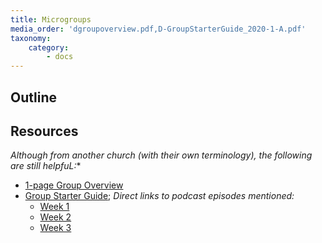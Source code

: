 ```yaml
---
title: Microgroups
media_order: 'dgroupoverview.pdf,D-GroupStarterGuide_2020-1-A.pdf'
taxonomy:
    category:
        - docs
---
```


## Outline

## Resources
*Although from another church (with their own terminology), the following are still helpfuL:**
- [1-page Group Overview](dgroupoverview.pdf)
- [Group Starter Guide](D-GroupStarterGuide_2020-1-A.pdf); *Direct links to podcast episodes mentioned:*
	- [Week 1](https://replicate.org/d-group-starter-guide-week-1/)
	- [Week 2](https://replicate.org/d-group-starter-guide-week-2/)
	- [Week 3](https://replicate.org/d-group-starter-guide-week-3/)

